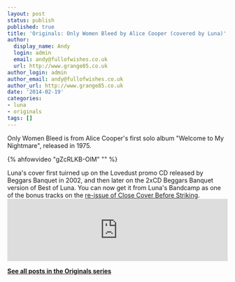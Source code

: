 ```yaml
---
layout: post
status: publish
published: true
title: 'Originals: Only Women Bleed by Alice Cooper (covered by Luna)'
author:
  display_name: Andy
  login: admin
  email: andy@fullofwishes.co.uk
  url: http://www.grange85.co.uk
author_login: admin
author_email: andy@fullofwishes.co.uk
author_url: http://www.grange85.co.uk
date: '2014-02-19'
categories:
- luna
- originals
tags: []
---
```

<p>Only Women Bleed is from Alice Cooper's first solo album "Welcome to My Nightmare", released in 1975.</p>
{% ahfowvideo "gZcRLKB-OlM" "" %}
<p>Luna's cover first tuirned up on the Lovedust promo CD released by Beggars Banquet in 2002, and then later on the 2xCD Beggars Banquet version of Best of Luna. You can now get it from Luna's Bandcamp as one of the bonus tracks on the <a href="http://luna.bandcamp.com/album/close-cover-before-striking">re-issue of Close Cover Before Striking</a>.<br />
<iframe style="border: 0; width: 100%; height: 142px;" src="https://bandcamp.com/EmbeddedPlayer/album=3884059705/size=large/bgcol=ffffff/linkcol=0687f5/tracklist=false/artwork=small/t=9/transparent=true/" seamless><a href="http://luna.bandcamp.com/album/close-cover-before-striking">Close Cover Before Striking by Luna</a></iframe></p>
<p><strong><a href="/category/originals/" title="List: Originals">See all posts in the Originals series</a></strong></p>
